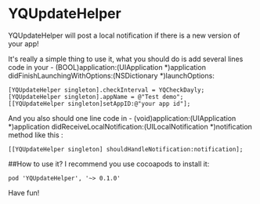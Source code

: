 YQUpdateHelper
====================

YQUpdateHelper will post a local notification if there is a new version of your app!

It's really a simple thing to use it, what you should do is add several lines code in your  - (BOOL)application:(UIApplication *)application didFinishLaunchingWithOptions:(NSDictionary *)launchOptions:

    [YQUpdateHelper singleton].checkInterval = YQCheckDayly;
    [YQUpdateHelper singleton].appName = @"Test demo";
    [[YQUpdateHelper singleton]setAppID:@"your app id"];

And you also should one line code in - (void)application:(UIApplication *)application didReceiveLocalNotification:(UILocalNotification *)notification method like this :

    [[YQUpdateHelper singleton] shouldHandleNotification:notification];
    
##How to use it?
I recommend you use cocoapods to install it:

	pod 'YQUpdateHelper', '~> 0.1.0'
	
Have fun!
  

